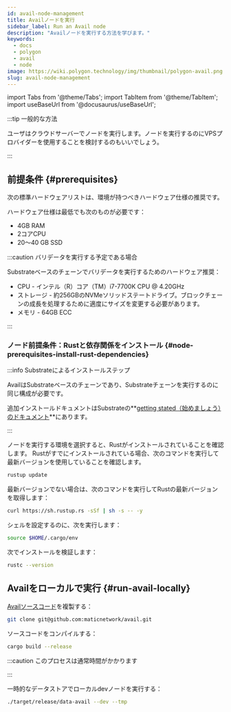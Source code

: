 ```yaml
---
id: avail-node-management
title: Availノードを実行
sidebar_label: Run an Avail node
description: "Availノードを実行する方法を学びます。"
keywords:
  - docs
  - polygon
  - avail
  - node
image: https://wiki.polygon.technology/img/thumbnail/polygon-avail.png
slug: avail-node-management
---
```

import Tabs from '@theme/Tabs';
import TabItem from '@theme/TabItem';
import useBaseUrl from '@docusaurus/useBaseUrl';

:::tip 一般的な方法

ユーザはクラウドサーバーでノードを実行します。ノードを実行するのにVPSプロバイダーを使用することを検討するのもいいでしょう。

:::

## 前提条件 {#prerequisites}

次の標準ハードウェアリストは、環境が持つべきハードウェア仕様の推奨です。

ハードウェア仕様は最低でも次のものが必要です：

* 4GB RAM
* 2コアCPU
* 20～40 GB SSD

:::caution バリデータを実行する予定である場合

Substrateベースのチェーンでバリデータを実行するためのハードウェア推奨：

* CPU - インテル（R）コア（TM）i7-7700K CPU @ 4.20GHz
* ストレージ - 約256GBのNVMeソリッドステートドライブ。ブロックチェーンの成長を処理するために適度にサイズを変更する必要があります。
* メモリ - 64GB ECC

:::

### ノード前提条件：Rustと依存関係をインストール {#node-prerequisites-install-rust-dependencies}

:::info Substrateによるインストールステップ

AvailはSubstrateベースのチェーンであり、Substrateチェーンを実行するのに同じ構成が必要です。

追加インストールドキュメントはSubstrateの**[getting stated（始めましょう）のドキュメント](https://docs.substrate.io/v3/getting-started/installation/)**にあります。

:::

ノードを実行する環境を選択すると、Rustがインストールされていることを確認します。
Rustがすでにインストールされている場合、次のコマンドを実行して最新バージョンを使用していることを確認します。

```sh
rustup update
```

最新バージョンでない場合は、次のコマンドを実行してRustの最新バージョンを取得します：

```sh
curl https://sh.rustup.rs -sSf | sh -s -- -y
```

シェルを設定するのに、次を実行します：

```sh
source $HOME/.cargo/env
```

次でインストールを検証します：

```sh
rustc --version
```

## Availをローカルで実行 {#run-avail-locally}

[Availソースコード](https://github.com/maticnetwork/avail)を複製する：

```sh
git clone git@github.com:maticnetwork/avail.git
```

ソースコードをコンパイルする：

```sh
cargo build --release
```

:::caution このプロセスは通常時間がかかります

:::

一時的なデータストアでローカルdevノードを実行する：

```sh
./target/release/data-avail --dev --tmp
```
